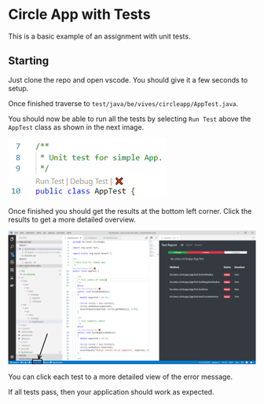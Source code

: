 # Circle App with Tests

This is a basic example of an assignment with unit tests.

## Starting

Just clone the repo and open vscode. You should give it a few seconds to setup.

Once finished traverse to `test/java/be/vives/circleapp/AppTest.java`.

You should now be able to run all the tests by selecting `Run Test` above the `AppTest` class as shown in the next image.

![Running all the Tests](img/run_tests.png)

Once finished you should get the results at the bottom left corner. Click the results to get a more detailed overview.

![Test Results](img/test_results.png)

You can click each test to a more detailed view of the error message.

If all tests pass, then your application should work as expected.